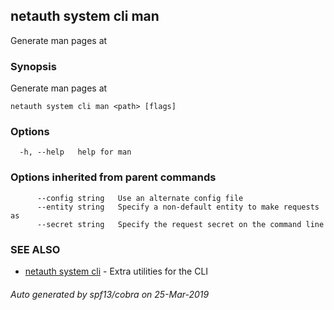 ## netauth system cli man

Generate man pages at <path>

### Synopsis

Generate man pages at <path>

```
netauth system cli man <path> [flags]
```

### Options

```
  -h, --help   help for man
```

### Options inherited from parent commands

```
      --config string   Use an alternate config file
      --entity string   Specify a non-default entity to make requests as
      --secret string   Specify the request secret on the command line
```

### SEE ALSO

* [netauth system cli](netauth_system_cli.md)	 - Extra utilities for the CLI

###### Auto generated by spf13/cobra on 25-Mar-2019
